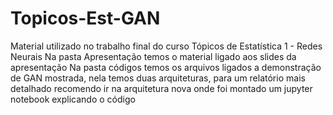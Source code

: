 # Topicos-Est-GAN
Material utilizado no trabalho final do curso Tópicos de Estatística 1 - Redes Neurais
Na pasta Apresentação temos o material ligado aos slides da apresentação
Na pasta códigos temos os arquivos ligados a demonstração de GAN mostrada, nela temos duas arquiteturas, para um relatório mais detalhado recomendo ir na arquitetura nova onde foi montado um jupyter notebook explicando o código
